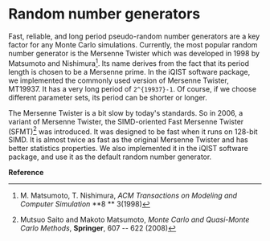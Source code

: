 # Random number generators

Fast, reliable, and long period pseudo-random number generators are a key factor for any Monte Carlo simulations. Currently, the most popular random number generator is the Mersenne Twister which was developed in 1998 by Matsumoto and Nishimura[^1]. Its name derives from the fact that its period length is chosen to be a Mersenne prime. In the iQIST software package, we implemented the commonly used version of Mersenne Twister, MT19937. It has a very long period of ``2^{19937}-1``. Of course, if we choose different parameter sets, its period can be shorter or longer.

The Mersenne Twister is a bit slow by today's standards. So in 2006, a variant of Mersenne Twister, the SIMD-oriented Fast Mersenne Twister (SFMT)[^2] was introduced. It was designed to be fast when it runs on 128-bit SIMD. It is almost twice as fast as the original Mersenne Twister and has better statistics properties. We also implemented it in the iQIST software package, and use it as the default random number generator.

**Reference**

[^1]: M. Matsumoto, T. Nishimura, *ACM Transactions on Modeling and Computer Simulation* **8 ** 3(1998)

[^2]: Mutsuo Saito and Makoto Matsumoto, *Monte Carlo and Quasi-Monte Carlo Methods*, **Springer**, 607 -- 622 (2008)
